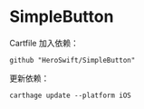 # SimpleButton

Cartfile 加入依赖：

```
github "HeroSwift/SimpleButton"
```

更新依赖：

```
carthage update --platform iOS
```